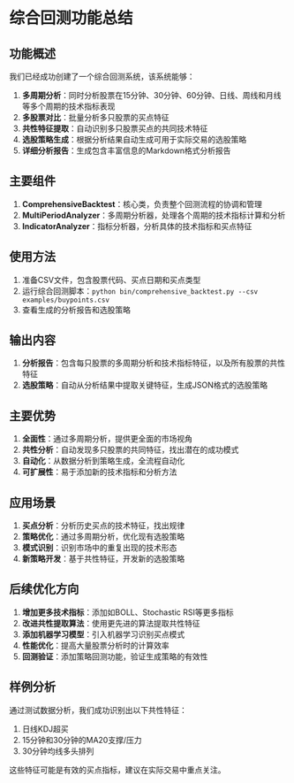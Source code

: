 # 综合回测功能总结

## 功能概述

我们已经成功创建了一个综合回测系统，该系统能够：

1. **多周期分析**：同时分析股票在15分钟、30分钟、60分钟、日线、周线和月线等多个周期的技术指标表现
2. **多股票对比**：批量分析多只股票的买点特征
3. **共性特征提取**：自动识别多只股票买点的共同技术特征
4. **选股策略生成**：根据分析结果自动生成可用于实际交易的选股策略
5. **详细分析报告**：生成包含丰富信息的Markdown格式分析报告

## 主要组件

1. **ComprehensiveBacktest**：核心类，负责整个回测流程的协调和管理
2. **MultiPeriodAnalyzer**：多周期分析器，处理各个周期的技术指标计算和分析
3. **IndicatorAnalyzer**：指标分析器，分析具体的技术指标和买点特征

## 使用方法

1. 准备CSV文件，包含股票代码、买点日期和买点类型
2. 运行综合回测脚本：`python bin/comprehensive_backtest.py --csv examples/buypoints.csv`
3. 查看生成的分析报告和选股策略

## 输出内容

1. **分析报告**：包含每只股票的多周期分析和技术指标特征，以及所有股票的共性特征
2. **选股策略**：自动从分析结果中提取关键特征，生成JSON格式的选股策略

## 主要优势

1. **全面性**：通过多周期分析，提供更全面的市场视角
2. **共性分析**：自动发现多只股票的共同特征，找出潜在的成功模式
3. **自动化**：从数据分析到策略生成，全流程自动化
4. **可扩展性**：易于添加新的技术指标和分析方法

## 应用场景

1. **买点分析**：分析历史买点的技术特征，找出规律
2. **策略优化**：通过多周期分析，优化现有选股策略
3. **模式识别**：识别市场中的重复出现的技术形态
4. **新策略开发**：基于共性特征，开发新的选股策略

## 后续优化方向

1. **增加更多技术指标**：添加如BOLL、Stochastic RSI等更多指标
2. **改进共性提取算法**：使用更先进的算法提取共性特征
3. **添加机器学习模型**：引入机器学习识别买点模式
4. **性能优化**：提高大量股票分析时的计算效率
5. **回测验证**：添加策略回测功能，验证生成策略的有效性

## 样例分析

通过测试数据分析，我们成功识别出以下共性特征：

1. 日线KDJ超买
2. 15分钟和30分钟的MA20支撑/压力
3. 30分钟均线多头排列

这些特征可能是有效的买点指标，建议在实际交易中重点关注。 